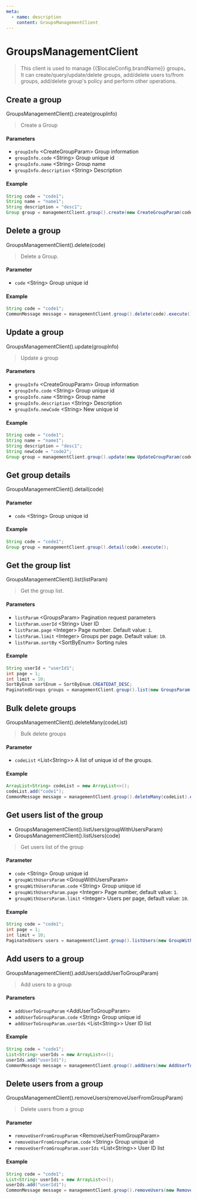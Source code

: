 ```yaml
---
meta:
  - name: description
    content: GroupsManagementClient
---
```


# GroupsManagementClient

<LastUpdated/>


> This client is used to manage {{$localeConfig.brandName}} groups，It can create/query/update/delete groups, add/delete users to/from groups, add/delete group's policy and perform other operations.

## Create a group

GroupsManagementClient().create(groupInfo)

> Create a Group

#### Parameters

- `groupInfo` \<CreateGroupParam\> Group information
- `groupInfo.code` \<String\> Group unique id
- `groupInfo.name` \<String\> Group name
- `groupInfo.description` \<String\> Description

#### Example

```java
String code = "code1";
String name = "name1";
String description = "desc1";
Group group = managementClient.group().create(new CreateGroupParam(code, name, description)).execute();
```

## Delete a group

GroupsManagementClient().delete(code)

> Delete a Group.

#### Parameter

- `code` \<String\> Group unique id

#### Example

```java
String code = "code1";
CommonMessage message = managementClient.group().delete(code).execute();
```

## Update a group

GroupsManagementClient().update(groupInfo)

> Update a group

#### Parameters

- `groupInfo` \<CreateGroupParam\> Group information
- `groupInfo.code` \<String\> Group unique id
- `groupInfo.name` \<String\> Group name
- `groupInfo.description` \<String\> Description
- `groupInfo.newCode` \<String\> New unique id

#### Example

```java
String code = "code1";
String name = "name1";
String description = "desc1";
String newCode = "code2";
Group group = managementClient.group().update(new UpdateGroupParam(code, name, description, newCode)).execute();
```

## Get group details

GroupsManagementClient().detail(code)

#### Parameter

- `code` \<String\> Group unique id

#### Example

```java
String code = "code1";
Group group = managementClient.group().detail(code).execute();
```

## Get the group list

GroupsManagementClient().list(listParam)

> Get the group list.

#### Parameters

- `listParam` \<GroupsParam\> Pagination request parameters
- `listParam.userId` \<String\> User ID
- `listParam.page` \<Integer\> Page number. Default value: `1`.
- `listParam.limit` \<Integer\> Groups per page. Default value: `10`.
- `listParam.sortBy` \<SortByEnum\> Sorting rules

#### Example

```java
String userId = "userId1";
int page = 1;
int limit = 10;
SortByEnum sortEnum = SortByEnum.CREATEDAT_DESC;
PaginatedGroups groups = managementClient.group().list(new GroupsParam(userId, page, limit, sortEnum)).execute();
```

## Bulk delete groups

GroupsManagementClient().deleteMany(codeList)

> Bulk delete groups

#### Parameter

- `codeList` \<List\<String\>\> A list of unique id of the groups.

#### Example

```java
ArrayList<String> codeList = new ArrayList<>();
codeList.add("code1");
CommonMessage message = managementClient.group().deleteMany(codeList).execute();
```

## Get users list of the group

- GroupsManagementClient().listUsers(groupWithUsersParam)
- GroupsManagementClient().listUsers(code)

> Get users list of the group

#### Parameter

- `code` \<String\> Group unique id
- `groupWithUsersParam` \<GroupWithUsersParam\>
- `groupWithUsersParam.code` \<String\> Group unique id
- `groupWithUsersParam.page` \<Integer\>  Page number, default value:  `1`.
- `groupWithUsersParam.limit` \<Integer\> Users per page, default value:  `10`.

#### Example

```java
String code = "code1";
int page = 1;
int limit = 10;
PaginatedUsers users = managementClient.group().listUsers(new GroupWithUsersParam(code, page, limit)).execute();
```

## Add users to a group

GroupsManagementClient().addUsers(addUserToGroupParam)

> Add users to a group

#### Parameters

- `addUserToGroupParam` \<AddUserToGroupParam\>
- `addUserToGroupParam.code` \<String\> Group unique id
- `addUserToGroupParam.userIds` \<List\<String\>\> User ID list

#### Example

```java
String code = "code1";
List<String> userIds = new ArrayList<>();
userIds.add("userId1");
CommonMessage message = managementClient.group().addUsers(new AddUserToGroupParam(userIds, code)).execute();
```

## Delete users from a group

GroupsManagementClient().removeUsers(removeUserFromGroupParam)

> Delete users from a group

#### Parameter

- `removeUserFromGroupParam` \<RemoveUserFromGroupParam\>
- `removeUserFromGroupParam.code` \<String\> Group unique id
- `removeUserFromGroupParam.userIds` \<List\<String\>\> User ID list

#### Example

```java
String code = "code1";
List<String> userIds = new ArrayList<>();
userIds.add("userId1");
CommonMessage message = managementClient.group().removeUsers(new RemoveUserFromGroupParam(userIds, code)).execute();
```
